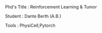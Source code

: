 Phd's Title : Reinforcement Learning & Tumor 

Student : Dante Berth (A.B.)

Tools : PhysiCell,Pytorch
